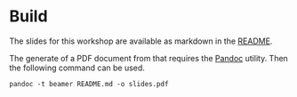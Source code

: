 # Build

The slides for this workshop are available as markdown in the [README](./README.md).

The generate of a PDF document from that requires the [Pandoc](https://pandoc.org/) utility.
Then the following command can be used.

    pandoc -t beamer README.md -o slides.pdf
